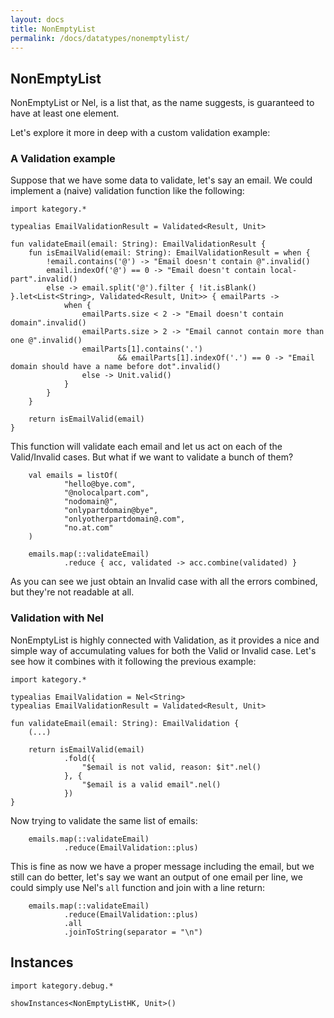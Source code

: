 ```yaml
---
layout: docs
title: NonEmptyList
permalink: /docs/datatypes/nonemptylist/
---
```


## NonEmptyList

NonEmptyList or Nel, is a list that, as the name suggests, is guaranteed to have at least one element.

Let's explore it more in deep with a custom validation example:

### A Validation example

Suppose that we have some data to validate, let's say an email. We could implement a (naive) validation function like the following:

```kotlin:ank:silent
import kategory.*

typealias EmailValidationResult = Validated<Result, Unit>

fun validateEmail(email: String): EmailValidationResult {
    fun isEmailValid(email: String): EmailValidationResult = when {
        !email.contains('@') -> "Email doesn't contain @".invalid()
        email.indexOf('@') == 0 -> "Email doesn't contain local-part".invalid()
        else -> email.split('@').filter { !it.isBlank() }.let<List<String>, Validated<Result, Unit>> { emailParts ->
            when {
                emailParts.size < 2 -> "Email doesn't contain domain".invalid()
                emailParts.size > 2 -> "Email cannot contain more than one @".invalid()
                emailParts[1].contains('.')
                        && emailParts[1].indexOf('.') == 0 -> "Email domain should have a name before dot".invalid()
                else -> Unit.valid()
            }
        }
    }

    return isEmailValid(email)
}
```

This function will validate each email and let us act on each of the Valid/Invalid cases. But what if we want to validate a bunch of them?

```kotlin:ank
    val emails = listOf(
            "hello@bye.com",
            "@nolocalpart.com",
            "nodomain@",
            "onlypartdomain@bye",
            "onlyotherpartdomain@.com",
            "no.at.com"
    )
            
    emails.map(::validateEmail)
            .reduce { acc, validated -> acc.combine(validated) }
```

As you can see we just obtain an Invalid case with all the errors combined, but they're not readable at all.

### Validation with Nel

NonEmptyList is highly connected with Validation, as it provides a nice and simple way of accumulating values for both the Valid or Invalid case. Let's see how it combines with it following the previous example:

```kotlin:ank:silent
import kategory.*

typealias EmailValidation = Nel<String>
typealias EmailValidationResult = Validated<Result, Unit>

fun validateEmail(email: String): EmailValidation {
    (...)

    return isEmailValid(email)
            .fold({
                "$email is not valid, reason: $it".nel()
            }, {
                "$email is a valid email".nel()
            })
}
```

Now trying to validate the same list of emails:

```kotlin:ank
    emails.map(::validateEmail)
            .reduce(EmailValidation::plus)
```

This is fine as now we have a proper message including the email, but we still can do better, let's say we want an output of one email per line, we could simply use Nel's `all` function and join with a line return:

```kotlin:ank
    emails.map(::validateEmail)
            .reduce(EmailValidation::plus)
            .all
            .joinToString(separator = "\n")
```

## Instances

```kotlin:ank
import kategory.debug.*

showInstances<NonEmptyListHK, Unit>()
```